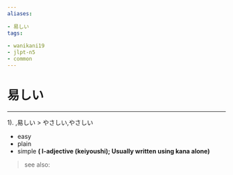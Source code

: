 ```yaml
---
aliases:
    
- 易しい
tags:
    
- wanikani19
- jlpt-n5
- common
---
```


# 易しい
---
1).
,易しい > やさしい,やさしい

- easy
- plain
- simple
**( I-adjective (keiyoushi); Usually written using kana alone)**
> see also: 
            